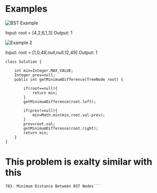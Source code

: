 # Examples


![BST Example](https://assets.leetcode.com/uploads/2021/02/05/bst1.jpg)

Input: root = [4,2,6,1,3]
Output: 1

![Example 2](https://assets.leetcode.com/uploads/2021/02/05/bst2.jpg)

Input: root = [1,0,48,null,null,12,49]
Output: 1

```
class Solution {

    int min=Integer.MAX_VALUE;
    Integer prev=null;
    public int getMinimumDifference(TreeNode root) {
        
        if(root==null){
            return min;
        }
        getMinimumDifference(root.left);

        if(prev!=null){
            min=Math.min(min,root.val-prev);
        }
        prev=root.val;
        getMinimumDifference(root.right);
        return min;
    }
}

```

# This problem is exalty similar with this
```
783. Minimum Distance Between BST Nodes```